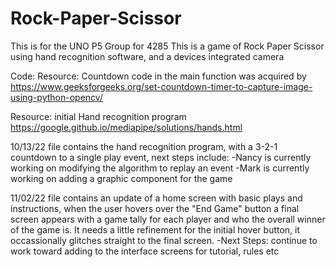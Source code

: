 # Rock-Paper-Scissor
This is for the UNO P5 Group for 4285
This is a game of Rock Paper Scissor using hand recognition software, and a devices integrated camera

Code:
Resource: Countdown code in the main function was acquired by
https://www.geeksforgeeks.org/set-countdown-timer-to-capture-image-using-python-opencv/

Resource: initial Hand recognition program
https://google.github.io/mediapipe/solutions/hands.html

10/13/22 file contains the hand recognition program, with a 3-2-1 countdown to a single play event, next steps include:
  -Nancy is currently working on modifying the algorithm to replay an event
  -Mark is currently working on adding a graphic component for the game

11/02/22 file contains an update of a home screen with basic plays and instructions, when the user hovers over
  the "End Game" button a final screen appears with a game tally for each player and who the overall winner
  of the game is.
  It needs a little refinement for the initial hover button, it occassionally glitches straight to the final
  screen. 
  -Next Steps: continue to work toward adding to the interface screens for tutorial, rules etc
